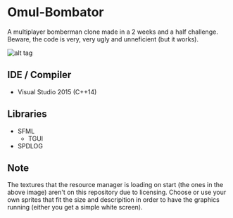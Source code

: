 # Omul-Bombator
A multiplayer bomberman clone made in a 2 weeks and a half challenge. 
Beware, the code is very, very ugly and unneficient (but it works).

![alt tag](http://i.imgur.com/2dFwAhD.png)

## IDE / Compiler
  - Visual Studio 2015 (C++14)
 
## Libraries
  - SFML
    * TGUI
  - SPDLOG

## Note
The textures that the resource manager is loading on start (the ones in the above image) aren't on this repository due to licensing. Choose or use your own sprites that fit the size and descripition in order to have the graphics running (either you get a simple white screen).
